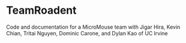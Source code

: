 # TeamRoadent
Code and documentation for a MicroMouse team with Jigar Hira, Kevin Chian, Tritai Nguyen, Dominic Carone, and Dylan Kao of UC Irvine
